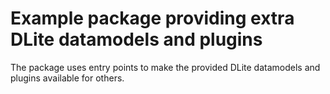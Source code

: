 Example package providing extra DLite datamodels and plugins
============================================================
The package uses entry points to make the provided DLite datamodels and plugins available for others.
